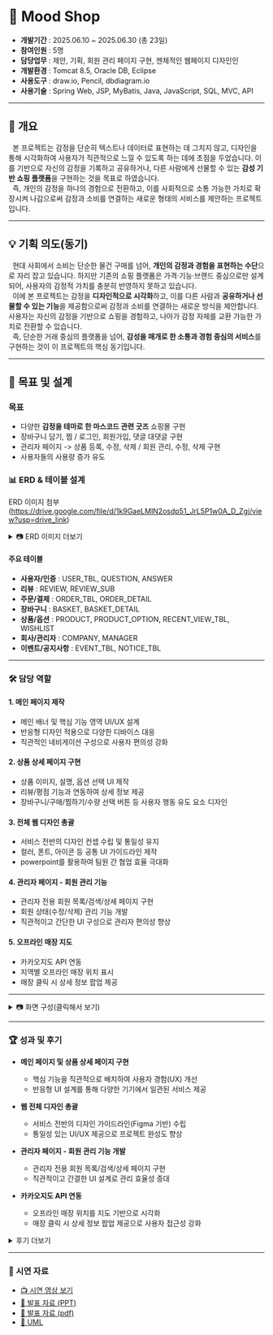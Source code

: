 # 🛒 Mood Shop

- **개발기간** : ﻿2025.06.10 ~ 2025.06.30 (총 23일) 
- **참여인원** : 5명  
- **담당업무** : 제안, 기획, 회원 관리 페이지 구현, 젠체적인 웹페이지 디자인인
- **개발환경** : Tomcat 8.5, Oracle DB, Eclipse
- **사용도구** : ﻿draw.io, Pencil, dbdiagram.io
- **사용기술** : Spring Web, JSP, MyBatis, Java, JavaScript, SQL, MVC, API

---

## 📖 개요
&nbsp;&nbsp;본 프로젝트는 감정을 단순히 텍스트나 데이터로 표현하는 데 그치지 않고, 디자인을 통해 시각화하여 사용자가 직관적으로 느낄 수 있도록 하는 데에 초점을 두었습니다. 이를 기반으로 자신의 감정을 기록하고 공유하거나, 다른 사람에게 선물할 수 있는 **감성 기반 쇼핑 플랫폼**을 구현하는 것을 목표로 하였습니다.  
&nbsp;&nbsp;즉, 개인의 감정을 하나의 경험으로 전환하고, 이를 사회적으로 소통 가능한 가치로 확장시켜 나감으로써 감정과 소비를 연결하는 새로운 형태의 서비스를 제안하는 프로젝트입니다.

---

## 💡 기획 의도(동기)
&nbsp;&nbsp;현대 사회에서 소비는 단순한 물건 구매를 넘어, **개인의 감정과 경험을 표현하는 수단**으로 자리 잡고 있습니다. 하지만 기존의 쇼핑 플랫폼은 가격·기능·브랜드 중심으로만 설계되어, 사용자의 감정적 가치를 충분히 반영하지 못하고 있습니다.  
&nbsp;&nbsp;이에 본 프로젝트는 감정을 **디자인적으로 시각화**하고, 이를 다른 사람과 **공유하거나 선물할 수 있는 기능**을 제공함으로써 감정과 소비를 연결하는 새로운 방식을 제안합니다. 사용자는 자신의 감정을 기반으로 쇼핑을 경험하고, 나아가 감정 자체를 교환 가능한 가치로 전환할 수 있습니다.  
&nbsp;&nbsp;즉, 단순한 거래 중심의 플랫폼을 넘어, **감성을 매개로 한 소통과 경험 중심의 서비스**를 구현하는 것이 이 프로젝트의 핵심 동기입니다.


---

## 🎯 목표 및 설계
### 목표
- 다양한 **감정을 테마로 한 마스코드 관련 굿즈** 쇼핑몰 구현
- 장바구니 담기, 찜 / 로그인, 회원가입, 댓글 대댓글 구현
- 관리자 페이지 -> 상품 등록, 수정, 삭제 / 회원 관리, 수정, 삭제 구현  
- 사용자들의 사용량 증가 유도  

### 📊 ERD & 테이블 설계
ERD 이미지 첨부 (https://drive.google.com/file/d/1k9GaeLMlN2osdp51_JrL5P1w0A_D_Zgj/view?usp=drive_link)

<details>
<summary>📷 ERD 이미지 더보기</summary>
  
<img width="971" height="584" alt="스크린샷 2025-09-23 122917" src="https://github.com/user-attachments/assets/b8bf6c30-4157-4942-88f2-1392fa69e55a" />


</details>

#### 주요 테이블
- **사용자/인증** : USER_TBL, QUESTION, ANSWER
- **리뷰** : REVIEW, REVIEW_SUB
- **주문/결제** : ORDER_TBL, ORDER_DETAIL
- **장바구니** : BASKET, BASKET_DETAIL
- **상품/옵션** : PRODUCT, PRODUCT_OPTION, RECENT_VIEW_TBL, WISHLIST
- **회사/관리자** : COMPANY, MANAGER
- **이벤트/공지사항** : EVENT_TBL, NOTICE_TBL


---

### 🛠️ 담당 역할
#### 1. 메인 페이지 제작
- 메인 배너 및 핵심 기능 영역 UI/UX 설계
- 반응형 디자인 적용으로 다양한 디바이스 대응
- 직관적인 네비게이션 구성으로 사용자 편의성 강화

#### 2. 상품 상세 페이지 구현
- 상품 이미지, 설명, 옵션 선택 UI 제작
- 리뷰/평점 기능과 연동하여 상세 정보 제공
- 장바구니/구매/찜하기/수량 선택 버튼 등 사용자 행동 유도 요소 디자인

#### 3. 전체 웹 디자인 총괄
- 서비스 전반의 디자인 컨셉 수립 및 통일성 유지
- 컬러, 폰트, 아이콘 등 공통 UI 가이드라인 제작
- powerpoint를 활용하여 팀원 간 협업 효율 극대화

#### 4. 관리자 페이지 - 회원 관리 기능
- 관리자 전용 회원 목록/검색/상세 페이지 구현
- 회원 상태(수정/삭제) 관리 기능 개발
- 직관적이고 간단한 UI 구성으로 관리자 편의성 향상

#### 5. 오프라인 매장 지도
- 카카오지도 API 연동
- 지역별 오프라인 매장 위치 표시
- 매장 클릭 시 상세 정보 팝업 제공

---

<details>
<summary>📷 화면 구성(클릭해서 보기) </summary>


|구분 | 화면 | 미리보기 |
|----------|----------|----------|
|공통| 메인화면 | <img width="812" height="685" alt="image" src="https://github.com/user-attachments/assets/630bea67-783b-45d5-b280-cb297cb8f702" /> |
|공통| 회원가입 | <img width="1055" height="469" alt="image" src="https://github.com/user-attachments/assets/ca7a269c-8c34-46e5-8b1a-37b4510e27da" /> |
|공통| 로그인 | <img width="894" height="475" alt="image" src="https://github.com/user-attachments/assets/d326e3bf-d1d8-4ae5-be2b-a344821813f5" /> |
|공통| 상품상세페이지 | <img width="879" height="473" alt="image" src="https://github.com/user-attachments/assets/9323d57e-86be-4fac-b7e5-bee0d5420e2b" /> |
|유저| 이벤트 페이지 | <img width="794" height="464" alt="image" src="https://github.com/user-attachments/assets/fd8b940e-22f6-43a9-be60-60adf835e0c6" /> |
|유조| 오프라인 매장 찾기| <img width="702" height="390" alt="image" src="https://github.com/user-attachments/assets/12b42aeb-4ba9-4d13-aaf2-13fed4dd161d" /> |
|유저| 결제하기| <img width="400" height="453" alt="image" src="https://github.com/user-attachments/assets/b7988708-66fe-44c4-ba80-412fc615cac7" /> |
|유저| 결제 완료 페이지 | <img width="732" height="571" alt="image" src="https://github.com/user-attachments/assets/23a79f9d-794f-444d-b639-5d355cfc547b" /> |
|유저| 마이페이지 | <img width="694" height="343" alt="image" src="https://github.com/user-attachments/assets/c94a4de6-27bf-4321-badc-74b4a821923d" /> |
|유저| 주문내역 페이지 | <img width="718" height="399" alt="image" src="https://github.com/user-attachments/assets/3f1d40f0-4ad2-4b29-aae8-9aa42f6f675a" /> |
|유저| 리뷰작성 페이지 | <img width="501" height="389" alt="image" src="https://github.com/user-attachments/assets/ad0b8d34-2245-4e13-bf17-b9099e331890" /> |
|유저| 장바구니 | <img width="800" height="445" alt="image" src="https://github.com/user-attachments/assets/f38b1634-147e-4278-931b-bd874381a803" /> |
|유저| 찜목록 | <img width="692" height="374" alt="image" src="https://github.com/user-attachments/assets/38e60909-999c-4d15-84ad-7aca6211d98b" /> |
|관리자| 회원통계 | <img width="389" height="429" alt="image" src="https://github.com/user-attachments/assets/83573a38-e9b3-44d3-bfe0-c354b876de6c" /> |
|관리자| 상품관리 | <img width="636" height="339" alt="스크린샷 2025-09-24 164452" src="https://github.com/user-attachments/assets/c9423b1e-a093-43bd-85f7-6ae8fa35adfe" /> |
|관리자| 회원관리 | <img width="1294" height="552" alt="image" src="https://github.com/user-attachments/assets/67f429af-97c9-4eb2-9b3e-a63bd057488c" /> |

</details>

---

### 🏆 성과 및 후기 
- **메인 페이지 및 상품 상세 페이지 구현**  
  - 핵심 기능을 직관적으로 배치하여 사용자 경험(UX) 개선
  -  반응형 UI 설계를 통해 다양한 기기에서 일관된 서비스 제공  

- **웹 전체 디자인 총괄**  
  - 서비스 전반의 디자인 가이드라인(Figma 기반) 수립  
  - 통일성 있는 UI/UX 제공으로 프로젝트 완성도 향상  

- **관리자 페이지 - 회원 관리 기능 개발**  
  - 관리자 전용 회원 목록/검색/상세 페이지 구현  
  - 직관적이고 간결한 UI 설계로 관리 효율성 증대  

- **카카오지도 API 연동**  
  - 오프라인 매장 위치를 지도 기반으로 시각화  
  - 매장 클릭 시 상세 정보 팝업 제공으로 사용자 접근성 강화  

<details>
<summary> 후기 더보기 </summary>


## ✨ 후기

- **메인 페이지와 상품 상세 페이지 구현 경험**  
  단순히 화면을 구성하는 수준을 넘어, 사용자가 서비스를 처음 접했을 때 가장 직관적으로 이해할 수 있는 구조를 설계하는 것이 중요하다는 점을 깨달았습니다.
  메인 페이지에서는 핵심 기능을 전면에 배치하고, 상세 페이지에서는 정보 전달과 행동 유도를 균형 있게 고려하며 **UX 중심의 개발**을 실습할 수 있었습니다.  

- **웹 전체 디자인 총괄 경험**  
  프로젝트 전체의 톤앤매너를 통일시키는 과정에서 디자인 가이드라인의 중요성을 깊이 느꼈습니다. 색상, 폰트, 아이콘, 버튼 스타일 등을 통일하면서 팀원들이 각자 개발한 페이지를 하나의 서비스처럼 자연스럽게 연결할 수 있었고, 협업 속에서 디자인 리더십을 발휘할 수 있었습니다. 이를 통해 **일관성 있는 UI/UX가 서비스 완성도를 좌우한다**는 점을 배웠습니다.  

- **관리자 페이지 - 회원 관리 기능 개발**  
  관리자 기능은 일반 사용자와 달리 효율성과 직관성이 최우선이라는 점을 실감했습니다. 회원 검색, 상태 관리 등의 기능을 단순하면서도 강력하게 구현하면서 **사용자 그룹에 따라 요구되는 UX가 다르다는 점**을 배우게 되었습니다.  

- **카카오지도 API 연동 경험**  
  오프라인 매장을 지도 기반으로 시각화하는 과정에서 API 문서를 분석하고 원하는 기능을 최적화하는 과정을 거쳤습니다. 단순히 API를 연동하는 것이 끝이 아니라, 매장 상세 정보 팝업, 위치 마커 디자인 등 사용자 친화적으로 가공하는 것이 더 큰 가치라는 점을 깨달았습니다. 이를 통해 **외부 API를 서비스에 녹여내는 역량**을 키울 수 있었습니다.  

- **종합적인 배움**  
  이번 프로젝트를 통해 단순히 기능을 구현하는 것을 넘어, 서비스의 완성도를 높이는 데 필요한 **UX/UI 설계, API 최적화, 협업 디자인 가이드라인 수립** 같은 실무적인 역량을 쌓을 수 있었습니다. 특히, 초기 설계 단계에서 정책과 흐름을 명확히 잡아두는 것이 프로젝트 진행 속도와 품질에 직접적으로 연결된다는 점을 다시 한번 느끼게 되었습니다.  


</details>

---

### 🎥 시연 자료
- [📺 시연 영상 보기](https://drive.google.com/file/d/11aenAGHOXNpnOKYRPGKA2tLjNuQfC7b2/view?usp=drive_link)
- [📑 발표 자료 (PPT)](https://drive.google.com/file/d/1fp_ESbaVc9Ueg8G1MSAh-5vwLG-0K0ko/view?usp=drive_link)
- [📑 발표 자료 (pdf)](https://drive.google.com/file/d/1yLiWeerdpWLjofwh7jmJYIND-UUIviMq/view?usp=drive_link)
- [📑 UML](https://drive.google.com/file/d/1aSoZ729n2RplP7ODnuL9xbBcsk4MIrdM/view?usp=drive_link)

